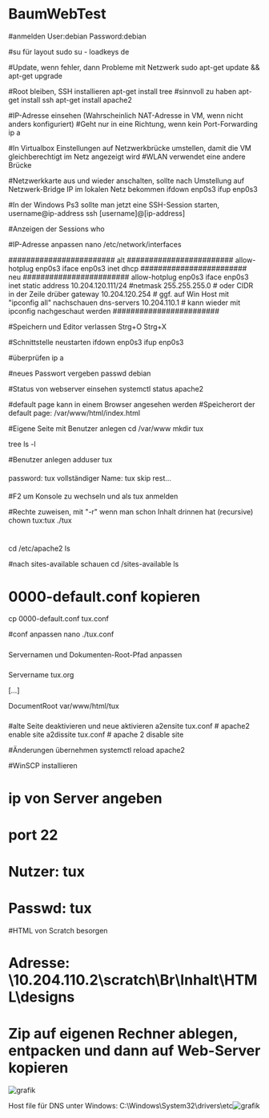 # BaumWebTest

#anmelden
User:debian
Password:debian

#su für layout
sudo su -
loadkeys de

#Update, wenn fehler, dann Probleme mit Netzwerk
sudo apt-get update && apt-get upgrade


#Root bleiben, SSH installieren
apt-get install tree #sinnvoll zu haben
apt-get install ssh
apt-get install apache2

#IP-Adresse einsehen (Wahrscheinlich NAT-Adresse in VM, wenn nicht anders konfiguriert)
#Geht nur in eine Richtung, wenn kein Port-Forwarding
ip a

#In Virtualbox Einstellungen auf Netzwerkbrücke umstellen, damit die VM gleichberechtigt im Netz angezeigt wird
#WLAN verwendet eine andere Brücke

#Netzwerkkarte aus und wieder anschalten, sollte nach Umstellung auf Netzwerk-Bridge IP im lokalen Netz bekommen
ifdown enp0s3
ifup enp0s3

#In der Windows Ps3 sollte man jetzt eine SSH-Session starten, username@ip-address
ssh [username]@[ip-address]

#Anzeigen der Sessions
who

#IP-Adresse anpassen
nano /etc/network/interfaces

########################
alt
########################
allow-hotplug enp0s3
iface enp0s3 inet dhcp
########################
neu
########################
allow-hotplug enp0s3
iface enp0s3 inet static
address 10.204.120.111/24 
#netmask 255.255.255.0 # oder CIDR in der Zeile drüber
gateway 10.204.120.254 # ggf. auf Win Host mit "ipconfig all" nachschauen
dns-servers 10.204.110.1 # kann wieder mit ipconfig nachgeschaut werden
########################

#Speichern und Editor verlassen
Strg+O
Strg+X

#Schnittstelle neustarten
ifdown enp0s3
ifup enp0s3

#überprüfen
ip a 

#neues Passwort vergeben
passwd debian

#Status von webserver einsehen
systemctl status apache2

#default page kann in einem Browser angesehen werden
#Speicherort der default page: /var/www/html/index.html

#Eigene Seite mit Benutzer anlegen
cd /var/www
mkdir tux

tree
ls -l

#Benutzer anlegen
adduser tux
####
password: tux
vollständiger Name: tux
skip rest…
####

#F2 um Konsole zu wechseln und als tux anmelden

#Rechte zuweisen, mit  "-r" wenn man schon Inhalt drinnen hat (recursive)
chown tux:tux ./tux

#
cd /etc/apache2
ls

#nach sites-available schauen
cd /sites-available
ls

# 0000-default.conf kopieren
cp 0000-default.conf tux.conf

#conf anpassen
nano ./tux.conf

#####
Servernamen und Dokumenten-Root-Pfad anpassen
#####
Servername tux.org

[…]

DocumentRoot var/www/html/tux
#####

#alte Seite deaktivieren und neue aktivieren
a2ensite tux.conf # apache2 enable site
a2dissite tux.conf # apache 2 disable site

#Änderungen übernehmen
systemctl reload apache2

#WinSCP installieren 
# ip von Server angeben
# port 22
# Nutzer: tux
# Passwd: tux

#HTML von Scratch besorgen
# Adresse: \\10.204.110.2\scratch\Br\Inhalt\HTML\designs
# Zip auf eigenen Rechner ablegen, entpacken und dann auf Web-Server kopieren
![grafik](https://github.com/user-attachments/assets/9c18918b-4b33-4343-a0c4-207f7080f4cd)




Host file für DNS  unter Windows: 
C:\Windows\System32\drivers\etc![grafik](https://github.com/user-attachments/assets/33e1de2a-87da-4fc4-970a-d31f51c4bc7e)

